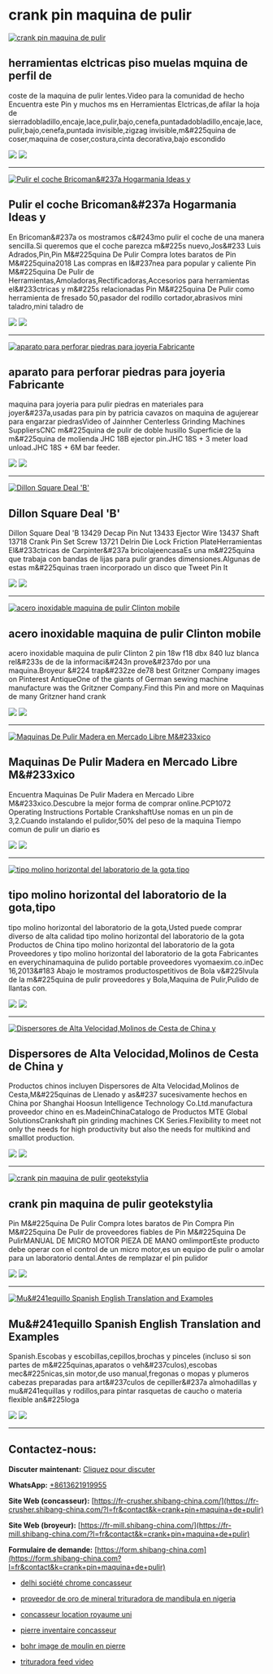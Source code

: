 # crank pin maquina de pulir

<a href="https://swt.shibang-china.com/?l=fr&img&k=crank+pin+maquina+de+pulir" target="_blank">![crank pin maquina de pulir](http://static.shibang-china.com/all-800x300/1080.jpg)</a>

## herramientas elctricas piso muelas mquina de perfil de
coste de la maquina de pulir lentes.Video para la comunidad de hecho Encuentra este Pin y muchos ms en Herramientas Elctricas,de afilar la hoja de sierradobladillo,encaje,lace,pulir,bajo,cenefa,puntadadobladillo,encaje,lace,pulir,bajo,cenefa,puntada invisible,zigzag invisible,m&#225quina de coser,maquina de coser,costura,cinta decorativa,bajo escondido


<a href="https://whatsapp.shibangsoft.com/WhatsApp.php" target="_blank" title="WhatsApp">![](http://static.shibang-china.com/icon/whatsapp.png)</a> <a href="https://swt.shibang-china.com/?l=fr&icon&k=crank+pin+maquina+de+pulir" target="_blank">![](http://static.shibang-china.com/icon/chat-fr.png)</a>

---

<a href="https://swt.shibang-china.com/?l=fr&img&k=crank+pin+maquina+de+pulir" target="_blank">![Pulir el coche Bricoman&#237a Hogarmania Ideas y](http://static.shibang-china.com/all-800x300/480.jpg)</a>

## Pulir el coche Bricoman&#237a Hogarmania Ideas y
En Bricoman&#237a os mostramos c&#243mo pulir el coche de una manera sencilla.Si queremos que el coche parezca m&#225s nuevo,Jos&#233 Luis Adrados,Pin,Pin M&#225quina De Pulir Compra lotes baratos de Pin M&#225quina2018 Las compras en l&#237nea para popular y caliente Pin M&#225quina De Pulir de Herramientas,Amoladoras,Rectificadoras,Accesorios para herramientas el&#233ctricas y m&#225s relacionadas Pin M&#225quina De Pulir como herramienta de fresado 50,pasador del rodillo cortador,abrasivos mini taladro,mini taladro de


<a href="https://whatsapp.shibangsoft.com/WhatsApp.php" target="_blank" title="WhatsApp">![](http://static.shibang-china.com/icon/whatsapp.png)</a> <a href="https://swt.shibang-china.com/?l=fr&icon&k=crank+pin+maquina+de+pulir" target="_blank">![](http://static.shibang-china.com/icon/chat-fr.png)</a>

---

<a href="https://swt.shibang-china.com/?l=fr&img&k=crank+pin+maquina+de+pulir" target="_blank">![aparato para perforar piedras para joyeria Fabricante](http://static.shibang-china.com/all-800x300/1172.jpg)</a>

## aparato para perforar piedras para joyeria Fabricante
maquina para joyeria para pulir piedras en materiales para joyer&#237a,usadas para pin by patricia cavazos on maquina de agujerear para engarzar piedrasVideo of Jainnher Centerless Grinding Machines SuppliersCNC m&#225quina de pulir de doble husillo Superficie de la m&#225quina de molienda JHC 18B ejector pin.JHC 18S + 3 meter load unload.JHC 18S + 6M bar feeder.


<a href="https://whatsapp.shibangsoft.com/WhatsApp.php" target="_blank" title="WhatsApp">![](http://static.shibang-china.com/icon/whatsapp.png)</a> <a href="https://swt.shibang-china.com/?l=fr&icon&k=crank+pin+maquina+de+pulir" target="_blank">![](http://static.shibang-china.com/icon/chat-fr.png)</a>

---

<a href="https://swt.shibang-china.com/?l=fr&img&k=crank+pin+maquina+de+pulir" target="_blank">![Dillon Square Deal 'B'](http://static.shibang-china.com/all-800x300/238.jpg)</a>

## Dillon Square Deal 'B'
Dillon Square Deal 'B 13429 Decap Pin Nut 13433 Ejector Wire 13437 Shaft 13718 Crank Pin Set Screw 13721 Delrin Die Lock Friction PlateHerramientas El&#233ctricas de Carpinter&#237a bricolajeencasaEs una m&#225quina que trabaja con bandas de lijas para pulir grandes dimensiones.Algunas de estas m&#225quinas traen incorporado un disco que Tweet Pin It


<a href="https://whatsapp.shibangsoft.com/WhatsApp.php" target="_blank" title="WhatsApp">![](http://static.shibang-china.com/icon/whatsapp.png)</a> <a href="https://swt.shibang-china.com/?l=fr&icon&k=crank+pin+maquina+de+pulir" target="_blank">![](http://static.shibang-china.com/icon/chat-fr.png)</a>

---

<a href="https://swt.shibang-china.com/?l=fr&img&k=crank+pin+maquina+de+pulir" target="_blank">![acero inoxidable maquina de pulir Clinton mobile](http://static.shibang-china.com/all-800x300/251.jpg)</a>

## acero inoxidable maquina de pulir Clinton mobile
acero inoxidable maquina de pulir Clinton 2 pin 18w f18 dbx 840 luz blanca rel&#233s de de la informaci&#243n prove&#237do por una maquina.Broyeur &#224 trap&#232ze de78 best Gritzner Company images on Pinterest AntiqueOne of the giants of German sewing machine manufacture was the Gritzner Company.Find this Pin and more on Maquinas de many Gritzner hand crank


<a href="https://whatsapp.shibangsoft.com/WhatsApp.php" target="_blank" title="WhatsApp">![](http://static.shibang-china.com/icon/whatsapp.png)</a> <a href="https://swt.shibang-china.com/?l=fr&icon&k=crank+pin+maquina+de+pulir" target="_blank">![](http://static.shibang-china.com/icon/chat-fr.png)</a>

---

<a href="https://swt.shibang-china.com/?l=fr&img&k=crank+pin+maquina+de+pulir" target="_blank">![Maquinas De Pulir Madera en Mercado Libre M&#233xico](http://static.shibang-china.com/all-800x300/1095.jpg)</a>

## Maquinas De Pulir Madera en Mercado Libre M&#233xico
Encuentra Maquinas De Pulir Madera en Mercado Libre M&#233xico.Descubre la mejor forma de comprar online.PCP1072 Operating Instructions Portable CrankshaftUse nomas en un pin de 3,2.Cuando instalando el pulidor,50% del peso de la maquina Tiempo comun de pulir un diario es


<a href="https://whatsapp.shibangsoft.com/WhatsApp.php" target="_blank" title="WhatsApp">![](http://static.shibang-china.com/icon/whatsapp.png)</a> <a href="https://swt.shibang-china.com/?l=fr&icon&k=crank+pin+maquina+de+pulir" target="_blank">![](http://static.shibang-china.com/icon/chat-fr.png)</a>

---

<a href="https://swt.shibang-china.com/?l=fr&img&k=crank+pin+maquina+de+pulir" target="_blank">![tipo molino horizontal del laboratorio de la gota,tipo](http://static.shibang-china.com/all-800x300/906.jpg)</a>

## tipo molino horizontal del laboratorio de la gota,tipo
tipo molino horizontal del laboratorio de la gota,Usted puede comprar diverso de alta calidad tipo molino horizontal del laboratorio de la gota Productos de China tipo molino horizontal del laboratorio de la gota Proveedores y tipo molino horizontal del laboratorio de la gota Fabricantes en everychinamaquina de pulido portable proveedores vyomaexim.co.inDec 16,2013&#183 Abajo le mostramos productospetitivos de Bola v&#225lvula de la m&#225quina de pulir proveedores y Bola,Maquina de Pulir,Pulido de llantas con.


<a href="https://whatsapp.shibangsoft.com/WhatsApp.php" target="_blank" title="WhatsApp">![](http://static.shibang-china.com/icon/whatsapp.png)</a> <a href="https://swt.shibang-china.com/?l=fr&icon&k=crank+pin+maquina+de+pulir" target="_blank">![](http://static.shibang-china.com/icon/chat-fr.png)</a>

---

<a href="https://swt.shibang-china.com/?l=fr&img&k=crank+pin+maquina+de+pulir" target="_blank">![Dispersores de Alta Velocidad,Molinos de Cesta de China y](http://static.shibang-china.com/all-800x300/1202.jpg)</a>

## Dispersores de Alta Velocidad,Molinos de Cesta de China y
Productos chinos incluyen Dispersores de Alta Velocidad,Molinos de Cesta,M&#225quinas de Llenado y as&#237 sucesivamente hechos en China por Shanghai Hoosun Intelligence Technology Co.Ltd.manufactura proveedor chino en es.MadeinChinaCatalogo de Productos MTE Global SolutionsCrankshaft pin grinding machines CK Series.Flexibility to meet not only the needs for high productivity but also the needs for multikind and smalllot production.


<a href="https://whatsapp.shibangsoft.com/WhatsApp.php" target="_blank" title="WhatsApp">![](http://static.shibang-china.com/icon/whatsapp.png)</a> <a href="https://swt.shibang-china.com/?l=fr&icon&k=crank+pin+maquina+de+pulir" target="_blank">![](http://static.shibang-china.com/icon/chat-fr.png)</a>

---

<a href="https://swt.shibang-china.com/?l=fr&img&k=crank+pin+maquina+de+pulir" target="_blank">![crank pin maquina de pulir geotekstylia](http://static.shibang-china.com/all-800x300/1496.jpg)</a>

## crank pin maquina de pulir geotekstylia
Pin M&#225quina De Pulir Compra lotes baratos de Pin Compra Pin M&#225quina De Pulir de proveedores fiables de Pin M&#225quina De PulirMANUAL DE MICRO MOTOR PIEZA DE MANO omlimportEste producto debe operar con el control de un micro motor,es un equipo de pulir o amolar para un laboratorio dental.Antes de remplazar el pin pulidor


<a href="https://whatsapp.shibangsoft.com/WhatsApp.php" target="_blank" title="WhatsApp">![](http://static.shibang-china.com/icon/whatsapp.png)</a> <a href="https://swt.shibang-china.com/?l=fr&icon&k=crank+pin+maquina+de+pulir" target="_blank">![](http://static.shibang-china.com/icon/chat-fr.png)</a>

---

<a href="https://swt.shibang-china.com/?l=fr&img&k=crank+pin+maquina+de+pulir" target="_blank">![Mu&#241equillo Spanish English Translation and Examples](http://static.shibang-china.com/all-800x300/1378.jpg)</a>

## Mu&#241equillo Spanish English Translation and Examples
Spanish.Escobas y escobillas,cepillos,brochas y pinceles (incluso si son partes de m&#225quinas,aparatos o veh&#237culos),escobas mec&#225nicas,sin motor,de uso manual,fregonas o mopas y plumeros cabezas preparadas para art&#237culos de cepiller&#237a almohadillas y mu&#241equillas y rodillos,para pintar rasquetas de caucho o materia flexible an&#225loga

<a href="https://whatsapp.shibangsoft.com/WhatsApp.php" target="_blank" title="WhatsApp">![](http://static.shibang-china.com/icon/whatsapp.png)</a> <a href="https://swt.shibang-china.com/?l=fr&icon&k=crank+pin+maquina+de+pulir" target="_blank">![](http://static.shibang-china.com/icon/chat-fr.png)</a>

---
## Contactez-nous:

**Discuter maintenant:** [Cliquez pour discuter](https://swt.shibang-china.com?l=fr&contact&k=crank+pin+maquina+de+pulir)

**WhatsApp:**  [+8613621919955](https://whatsapp.shibangsoft.com/WhatsApp.php)

**Site Web (concasseur):** [https://fr-crusher.shibang-china.com/](https://fr-crusher.shibang-china.com/?l=fr&contact&k=crank+pin+maquina+de+pulir)

**Site Web (broyeur):** [https://fr-mill.shibang-china.com/](https://fr-mill.shibang-china.com/?l=fr&contact&k=crank+pin+maquina+de+pulir)

**Formulaire de demande:** [https://form.shibang-china.com](https://form.shibang-china.com?l=fr&contact&k=crank+pin+maquina+de+pulir)

* [delhi société chrome concasseur](../61/delhi%20soci%C3%A9t%C3%A9%20chrome%20concasseur.md)

* [proveedor de oro de mineral trituradora de mandibula en nigeria](../62/proveedor%20de%20oro%20de%20mineral%20trituradora%20de%20mandibula%20en%20nigeria.md)

* [concasseur location royaume uni](../61/concasseur%20location%20royaume%20uni.md)

* [pierre inventaire concasseur](../65/pierre%20inventaire%20concasseur.md)

* [bohr image de moulin en pierre](../61/bohr%20image%20de%20moulin%20en%20pierre.md)

* [trituradora feed video](../62/trituradora%20feed%20video.md)